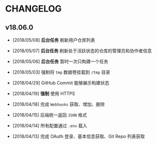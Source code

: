 # CHANGELOG

## v18.06.0

* [2018/05/08] **后台任务** 刷新用户仓库列表

* [2018/05/07] **后台任务** 刷新处于活跃状态的仓库的管理员和协作者信息

* [2018/05/06] **后台任务** 暂时一次只构建一个任务

* [2018/05/03] 强制将 `tmp` 数据卷挂载到 `/tmp` 目录 

* [2018/04/29] GitHub Commit 能够展示构建状态

* [2018/04/19] **强制** 使用 HTTPS

* [2018/04/18] 完成 `Webhooks` 获取、增加、删除

* [2018/04/15] 后端统一返回 `JSON` 格式

* [2018/04/14] 所有配置通过 `.env` 载入

* [2018/04/13] 完成 OAuth 登录、基本信息获取、Git Repo 列表获取

